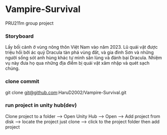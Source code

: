 # Vampire-Survival
PRU211m group project


### Storyboard


Lấy bối cảnh ở vùng nông thôn Việt Nam vào năm 2023. Lũ quái vật được triệu hồi bởi ác quỷ Dracula tàn phá vùng đất, 
và gia đình Sơn và những người sống sót anh hùng khác tự mình săn lùng và đánh bại Dracula.
Nhiệm vụ này đưa họ qua những địa điểm bị quái vật xâm nhập và quét sạch chúng.


### clone commit

git clone git@github.com:HaruD2002/Vampire-Survival.git


### run project in unity hub(dev)

Clone project to a folder --> Open Unity Hub --> Open --> Add project from disk 
    --> locate the project just clone --> click to the project folder then add project

